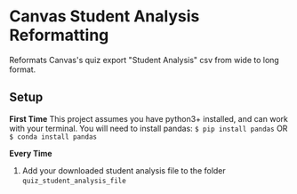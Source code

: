 # Canvas Student Analysis Reformatting
Reformats Canvas's quiz export "Student Analysis" csv from wide to long format.

## Setup
**First Time**
This project assumes you have python3+ installed, and can work with your terminal. You will need to install pandas: 
`$ pip install pandas` OR `$ conda install pandas`


**Every Time**
1. Add your downloaded student analysis file to the folder `quiz_student_analysis_file`